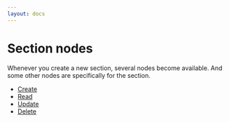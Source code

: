```yaml
---
layout: docs
---
```


# Section nodes

Whenever you create a new section, several nodes become available. And some other nodes are specifically for the section.

- [Create](./create.html)
- [Read](./read.html)
- [Update](./update.html)
- [Delete](./delete.html)

